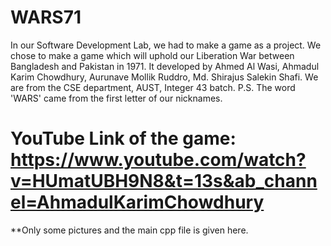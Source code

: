 # WARS71
In our Software Development Lab, we had to make a game as a project. We chose to make a game which will uphold our Liberation War between Bangladesh and Pakistan in 1971.
It developed by Ahmed Al Wasi, Ahmadul Karim Chowdhury, Aurunave Mollik Ruddro, Md. Shirajus Salekin Shafi. We are from the CSE department, AUST, Integer 43 batch.
P.S. The word 'WARS' came from the first letter of our nicknames.

# YouTube Link of the game: https://www.youtube.com/watch?v=HUmatUBH9N8&t=13s&ab_channel=AhmadulKarimChowdhury

**Only some pictures and the main cpp file is given here.

